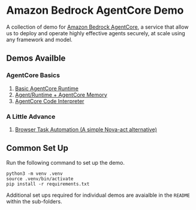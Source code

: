 # Amazon Bedrock AgentCore Demo

A collection of demo for [Amazon Bedrock AgentCore](https://docs.aws.amazon.com/bedrock-agentcore/index.html), a service that allow us to deploy and operate highly effective agents securely, at scale using any framework and model.


## Demos Availble

### AgentCore Basics
1. [Basic AgentCore Runtime](./basic_runtime/README.md)
2. [Agent/Runtime + AgentCore Memory](./memory/README.md)
3. [AgentCore Code Interpreter](./code_Interpreter/README.md)


### A Little Advance
1. [Browser Task Automation (A simple Nova-act alternative)](./advance_usages/browser_automation.ipynb)



## Common Set Up

Run the following command to set up the demo.
```
python3 -m venv .venv
source .venv/bin/activate
pip install -r requirements.txt
```

Additional set ups required for individual demos are avaialble in the `README` within the sub-folders.